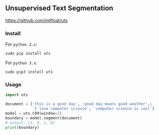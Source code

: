## Unsupervised Text Segmentation

https://github.com/intfloat/uts


### Install

For ```python 2.x```:

    sudo pip install uts

For ```python 3.x```:

    sudo pip3 install uts

### Usage

```python
import uts

document = ['this is a good day', 'good day means good weather',\
            'I love computer science', 'computer science is cool']
model = uts.C99(window=2)
boundary = model.segment(document)
# output: [1, 0, 1, 0]
print(boundary)
```
